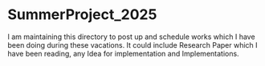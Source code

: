 # SummerProject_2025
I am maintaining this directory to post up and schedule works which I have been doing during these vacations. It could include Research Paper which I have been reading, any Idea for implementation and Implementations.
